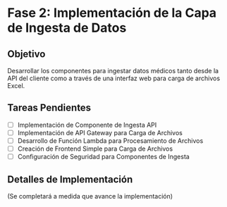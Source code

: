 # Fase 2: Implementación de la Capa de Ingesta de Datos

## Objetivo

Desarrollar los componentes para ingestar datos médicos tanto desde la API del cliente como a través de una interfaz web para carga de archivos Excel.

## Tareas Pendientes

- [ ] Implementación de Componente de Ingesta API
- [ ] Implementación de API Gateway para Carga de Archivos
- [ ] Desarrollo de Función Lambda para Procesamiento de Archivos
- [ ] Creación de Frontend Simple para Carga de Archivos
- [ ] Configuración de Seguridad para Componentes de Ingesta

## Detalles de Implementación

(Se completará a medida que avance la implementación)
